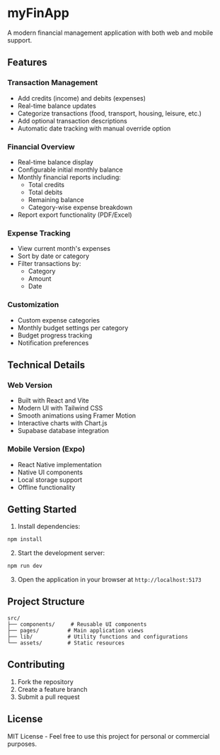 # myFinApp

A modern financial management application with both web and mobile support.

## Features

### Transaction Management
- Add credits (income) and debits (expenses)
- Real-time balance updates
- Categorize transactions (food, transport, housing, leisure, etc.)
- Add optional transaction descriptions
- Automatic date tracking with manual override option

### Financial Overview
- Real-time balance display
- Configurable initial monthly balance
- Monthly financial reports including:
  - Total credits
  - Total debits
  - Remaining balance
  - Category-wise expense breakdown
- Report export functionality (PDF/Excel)

### Expense Tracking
- View current month's expenses
- Sort by date or category
- Filter transactions by:
  - Category
  - Amount
  - Date

### Customization
- Custom expense categories
- Monthly budget settings per category
- Budget progress tracking
- Notification preferences

## Technical Details

### Web Version
- Built with React and Vite
- Modern UI with Tailwind CSS
- Smooth animations using Framer Motion
- Interactive charts with Chart.js
- Supabase database integration

### Mobile Version (Expo)
- React Native implementation
- Native UI components
- Local storage support
- Offline functionality

## Getting Started

1. Install dependencies:
```bash
npm install
```

2. Start the development server:
```bash
npm run dev
```

3. Open the application in your browser at `http://localhost:5173`

## Project Structure

```
src/
├── components/     # Reusable UI components
├── pages/         # Main application views
├── lib/           # Utility functions and configurations
└── assets/        # Static resources
```

## Contributing

1. Fork the repository
2. Create a feature branch
3. Submit a pull request

## License

MIT License - Feel free to use this project for personal or commercial purposes.